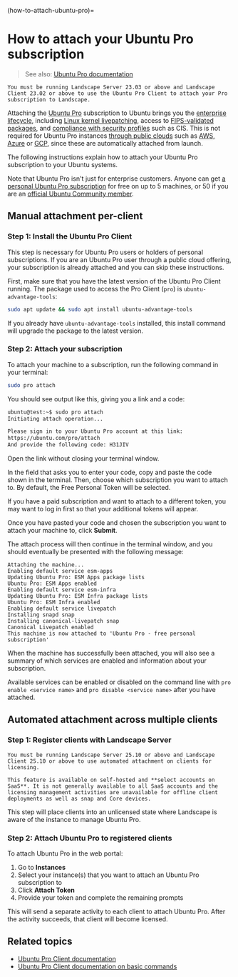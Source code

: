 (how-to-attach-ubuntu-pro)=
# How to attach your Ubuntu Pro subscription

> See also: [Ubuntu Pro documentation](https://documentation.ubuntu.com/pro/)

```{note}
You must be running Landscape Server 23.03 or above and Landscape Client 23.02 or above to use the Ubuntu Pro Client to attach your Pro subscription to Landscape.
```

Attaching the [Ubuntu Pro](https://ubuntu.com/pro) subscription to Ubuntu brings you the [enterprise lifecycle](https://ubuntu.com/about/release-cycle), including [Linux kernel livepatching](https://ubuntu.com/security/livepatch), access to [FIPS-validated packages](https://ubuntu.com/security/fips), and [compliance with security profiles](https://ubuntu.com/security/certifications) such as CIS. This is not required for Ubuntu Pro instances [through public clouds](https://ubuntu.com/public-cloud) such as [AWS](https://ubuntu.com/aws/pro), [Azure](https://ubuntu.com/azure/pro) or [GCP](https://ubuntu.com/gcp/pro), since these are automatically attached from launch.

The following instructions explain how to attach your Ubuntu Pro subscription to your Ubuntu systems.

Note that Ubuntu Pro isn't just for enterprise customers. Anyone can get [a personal Ubuntu Pro subscription](https://ubuntu.com/pro) for free on up to 5 machines, or 50 if you are an [official Ubuntu Community member](https://wiki.ubuntu.com/Membership).

## Manual attachment per-client

### Step 1: Install the Ubuntu Pro Client

This step is necessary for Ubuntu Pro users or holders of personal subscriptions. If you are an Ubuntu Pro user through a public cloud offering, your subscription is already attached and you can skip these instructions.

First, make sure that you have the latest version of the Ubuntu Pro Client running. The package used to access the Pro Client (`pro`) is `ubuntu-advantage-tools`:

```bash
sudo apt update && sudo apt install ubuntu-advantage-tools
```

If you already have `ubuntu-advantage-tools` installed, this install command will upgrade the package to the latest version.

### Step 2: Attach your subscription

To attach your machine to a subscription, run the following command in your terminal:

```bash
sudo pro attach
```

You should see output like this, giving you a link and a code:

```bash
ubuntu@test:~$ sudo pro attach
Initiating attach operation...

Please sign in to your Ubuntu Pro account at this link:
https://ubuntu.com/pro/attach
And provide the following code: H31JIV
```

Open the link without closing your terminal window.

In the field that asks you to enter your code, copy and paste the code shown in the terminal. Then, choose which subscription you want to attach to. By default, the Free Personal Token will be selected.

If you have a paid subscription and want to attach to a different token, you may want to log in first so that your additional tokens will appear.

Once you have pasted your code and chosen the subscription you want to attach your machine to, click **Submit**.

The attach process will then continue in the terminal window, and you should eventually be presented with the following message:

```
Attaching the machine...
Enabling default service esm-apps
Updating Ubuntu Pro: ESM Apps package lists
Ubuntu Pro: ESM Apps enabled
Enabling default service esm-infra
Updating Ubuntu Pro: ESM Infra package lists
Ubuntu Pro: ESM Infra enabled
Enabling default service livepatch
Installing snapd snap
Installing canonical-livepatch snap
Canonical Livepatch enabled
This machine is now attached to 'Ubuntu Pro - free personal subscription'
```

When the machine has successfully been attached, you will also see a summary of which services are enabled and information about your subscription.

Available services can be enabled or disabled on the command line with `pro enable <service name>` and `pro disable <service name>` after you have attached.

## Automated attachment across multiple clients

### Step 1: Register clients with Landscape Server

```{note}
You must be running Landscape Server 25.10 or above and Landscape Client 25.10 or above to use automated attachment on clients for licensing.

This feature is available on self-hosted and **select accounts on SaaS**. It is not generally available to all SaaS accounts and the licensing management activities are unavailable for offline client deployments as well as snap and Core devices.
```

This step will place clients into an unlicensed state where Landscape is aware of the instance to manage Ubuntu Pro.

### Step 2: Attach Ubuntu Pro to registered clients

To attach Ubuntu Pro in the web portal:

1. Go to **Instances**
1. Select your instance(s) that you want to attach an Ubuntu Pro subscription to
1. Click **Attach Token** 
1. Provide your token and complete the remaining prompts

This will send a separate activity to each client to attach Ubuntu Pro. After the activity succeeds, that client will become licensed.

## Related topics

- [Ubuntu Pro Client documentation](https://canonical-ubuntu-pro-client.readthedocs-hosted.com/en/latest/)
- [Ubuntu Pro Client documentation on basic commands](https://canonical-ubuntu-pro-client.readthedocs-hosted.com/en/latest/tutorials/basic_commands.html)

